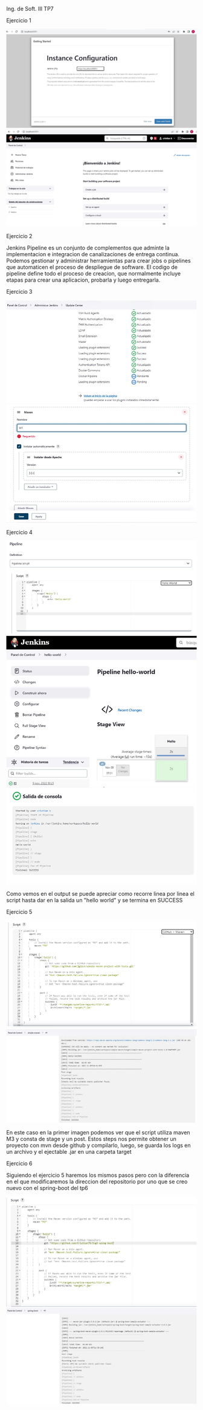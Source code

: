 Ing. de Soft. III
TP7

Ejercicio 1

<img src="Imagenes TP7/1.1.jpg">

<img src="Imagenes TP7/1.2.jpg">

Ejercicio 2

Jenkins Pipeline es un conjunto de complementos que adminte la implementacion e integracion de canalizaciones de entrega continua. Podemos gestionar y administrar herramientas para crear jobs o pipelines que automaticen el proceso de despliegue de software.
El codigo de pipeline define todo el proceso de creacion, que normalmente incluye etapas para crear una aplicacion, probarla y luego entregarla.


Ejercicio 3

<img src="Imagenes TP7/1.3.jpg">

<img src="Imagenes TP7/1.4.jpg">


Ejercicio 4

<img src="Imagenes TP7/4.1.jpg">

<img src="Imagenes TP7/4.2.jpg">

<img src="Imagenes TP7/4.3.jpg">

Como vemos en el output se puede apreciar como recorre linea por linea el script hasta dar en la salida un "hello world" y se termina en SUCCESS


Ejercicio 5

<img src="Imagenes TP7/5.1.jpg">

<img src="Imagenes TP7/5.2.jpg">

En este caso en la primer imagen podemos ver que el script utiliza maven M3 y consta de stage y un post. Estos steps nos permite obtener un proyecto con mvn desde github y compilarlo, luego, se guarda los logs en un archivo y el ejectable .jar en una carpeta target


Ejercicio 6

Siguiendo el ejercicio 5 haremos los mismos pasos pero con la diferencia en el que modificaremos la direccion del repositorio por uno que se creo nuevo con el spring-boot del tp6

<img src="Imagenes TP7/6.1.jpg">

<img src="Imagenes TP7/6.2.jpg">